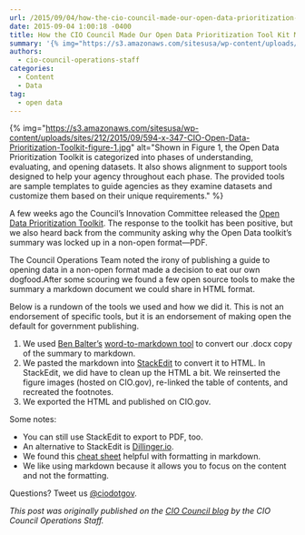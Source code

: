```yaml
---
url: /2015/09/04/how-the-cio-council-made-our-open-data-prioritization-tool-kit-more-open/
date: 2015-09-04 1:00:18 -0400
title: How the CIO Council Made Our Open Data Prioritization Tool Kit More Open
summary: '{% img="https://s3.amazonaws.com/sitesusa/wp-content/uploads/sites/212/2015/09/594-x-347-CIO-Open-Data-Prioritization-Toolkit-figure-1.jpg" alt="Shown in Figure 1, the Open Data Prioritization Toolkit is categorized into phases of understanding, evaluating, and opening datasets. It also shows alignment to support tools designed to help your agency throughout each phase. The provided tools are sample templates to guide agencies as they examine datasets and customize them based on their'
authors:
  - cio-council-operations-staff
categories:
  - Content
  - Data
tag:
  - open data
---
```


{% img="https://s3.amazonaws.com/sitesusa/wp-content/uploads/sites/212/2015/09/594-x-347-CIO-Open-Data-Prioritization-Toolkit-figure-1.jpg" alt="Shown in Figure 1, the Open Data Prioritization Toolkit is categorized into phases of understanding, evaluating, and opening datasets. It also shows alignment to support tools designed to help your agency throughout each phase. The provided tools are sample templates to guide agencies as they examine datasets and customize them based on their unique requirements." %}

A few weeks ago the Council’s Innovation Committee released the [Open Data Prioritization Toolkit](https://cio.gov/cio-council-releases-open-data-prioritization-toolkit/). The response to the toolkit has been positive, but we also heard back from the community asking why the Open Data toolkit’s summary was locked up in a non-open format—PDF.

The Council Operations Team noted the irony of publishing a guide to opening data in a non-open format made a decision to eat our own dogfood.After some scouring we found a few open source tools to make the summary a markdown document we could share in HTML format.

Below is a rundown of the tools we used and how we did it. This is not an endorsement of specific tools, but it is an endorsement of making open the default for government publishing.

  1. We used [Ben Balter’s](https://twitter.com/BenBalter) [word-to-markdown tool](http://word-to-markdown.herokuapp.com/) to convert our .docx copy of the summary to markdown.
  2. We pasted the markdown into [StackEdit](https://stackedit.io/) to convert it to HTML. In StackEdit, we did have to clean up the HTML a bit. We reinserted the figure images (hosted on CIO.gov), re-linked the table of contents, and recreated the footnotes.
  3. We exported the HTML and published on CIO.gov.

Some notes:

  * You can still use StackEdit to export to PDF, too.
  * An alternative to StackEdit is [Dillinger.io](http://dillinger.io/).
  * We found this [cheat sheet](https://github.com/adam-p/markdown-here/wiki/Markdown-Cheatsheet) helpful with formatting in markdown.
  * We like using markdown because it allows you to focus on the content and not the formatting.

Questions? Tweet us [@ciodotgov](https://twitter.com/ciodotgov).

_This post was originally published on the [CIO Council blog](https://cio.gov/cioc-blog/) by the CIO Council Operations Staff._

&nbsp;
